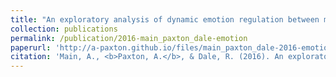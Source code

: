 ```yaml
---
title: "An exploratory analysis of dynamic emotion regulation between mothers and adolescents during conflict discussions"
collection: publications
permalink: /publication/2016-main_paxton_dale-emotion
paperurl: 'http://a-paxton.github.io/files/main_paxton_dale-2016-emotion.pdf'
citation: 'Main, A., <b>Paxton, A.</b>, & Dale, R. (2016). An exploratory analysis of dynamic emotion regulation between mothers and adolescents during conflict discussions. <i>Emotion</i>, <i>16</i>(6), 913-928.'
---
```

